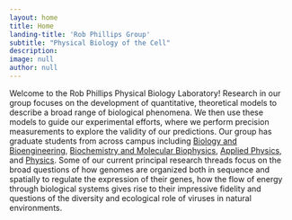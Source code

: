 ```yaml
---
layout: home
title: Home
landing-title: 'Rob Phillips Group'
subtitle: "Physical Biology of the Cell"
description:
image: null
author: null
---
```




Welcome to the Rob Phillips Physical Biology Laboratory! Research in our
group focuses on the development of quantitative, theoretical models to
describe a broad range of biological phenomena. We then use these models to
guide our experimental efforts, where we perform precision measurements to
explore the validity of our predictions. Our group has graduate students
from across campus including <a href="http://www.bbe.caltech.edu">Biology and
Bioengineering</a>, <a href="http://www.cce.caltech.edu/content/biochemistry-and-molecular-biophysics">Biochemistry and Molecular
Biophysics</a>, <a href="http://www.aphms.caltech.edu">
Applied Physics</a>, and
<a href="http://www.pma.caltech.edu/content/physics">Physics</a>. Some of our current
principal research threads focus on the broad questions of how genomes are
organized both in sequence and spatially to regulate the expression of
their genes, how the flow of energy through biological systems gives rise
to their impressive fidelity and questions of the diversity and ecological
role of viruses in natural environments.
